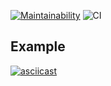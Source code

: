 [![Maintainability](https://api.codeclimate.com/v1/badges/514fdbf02b01d302bef3/maintainability)](https://codeclimate.com/github/ticktick/php-project-lvl1/maintainability)
![CI](https://github.com/ticktick/php-project-lvl1/workflows/CI/badge.svg)

## Example
[![asciicast](https://asciinema.org/a/kDaOY3jrz9stI2A15GnrQZovU.svg)](https://asciinema.org/a/kDaOY3jrz9stI2A15GnrQZovU)